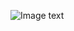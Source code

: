 ![Image text](https://github.com/hexu6788/XamarinForms-Samples/blob/master/doc/image/XamarinForms-Samples.png?raw=true)
